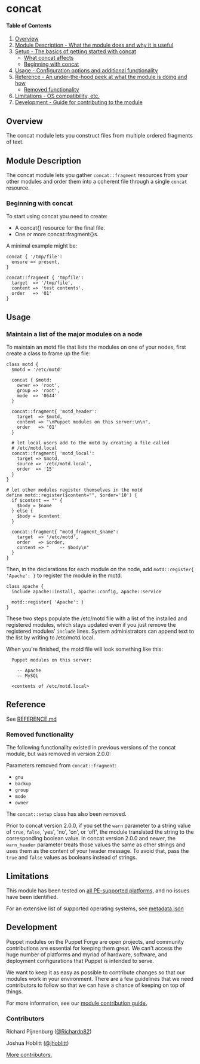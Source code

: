 # concat

#### Table of Contents

1. [Overview](#overview)
2. [Module Description - What the module does and why it is useful](#module-description)
3. [Setup - The basics of getting started with concat](#setup)
    * [What concat affects](#what-concat-affects)
    * [Beginning with concat](#beginning-with-concat)
4. [Usage - Configuration options and additional functionality](#usage)
5. [Reference - An under-the-hood peek at what the module is doing and how](#reference)
    * [Removed functionality](#removed-functionality)
6. [Limitations - OS compatibility, etc.](#limitations)
7. [Development - Guide for contributing to the module](#development)

<a id="overview"></a>
## Overview

The concat module lets you construct files from multiple ordered fragments of text.

<a id="module-description"></a>
## Module Description

The concat module lets you gather `concat::fragment` resources from your other modules and order them into a coherent file through a single `concat` resource.

<a id="beginning-with-concat"></a>
### Beginning with concat

To start using concat you need to create:

* A concat{} resource for the final file.
* One or more concat::fragment{}s.

A minimal example might be:

~~~
concat { '/tmp/file':
  ensure => present,
}

concat::fragment { 'tmpfile':
  target  => '/tmp/file',
  content => 'test contents',
  order   => '01'
}
~~~

<a id="usage"></a>
## Usage

### Maintain a list of the major modules on a node

To maintain an motd file that lists the modules on one of your nodes, first create a class to frame up the file:

~~~
class motd {
  $motd = '/etc/motd'

  concat { $motd:
    owner => 'root',
    group => 'root',
    mode  => '0644'
  }

  concat::fragment{ 'motd_header':
    target  => $motd,
    content => "\nPuppet modules on this server:\n\n",
    order   => '01'
  }

  # let local users add to the motd by creating a file called
  # /etc/motd.local
  concat::fragment{ 'motd_local':
    target => $motd,
    source => '/etc/motd.local',
    order  => '15'
  }
}

# let other modules register themselves in the motd
define motd::register($content="", $order='10') {
  if $content == "" {
    $body = $name
  } else {
    $body = $content
  }

  concat::fragment{ "motd_fragment_$name":
    target  => '/etc/motd',
    order   => $order,
    content => "    -- $body\n"
  }
}
~~~

Then, in the declarations for each module on the node, add `motd::register{ 'Apache': }` to register the module in the motd.

~~~
class apache {
  include apache::install, apache::config, apache::service

  motd::register{ 'Apache': }
}
~~~

These two steps populate the /etc/motd file with a list of the installed and registered modules, which stays updated even if you just remove the registered modules' `include` lines. System administrators can append text to the list by writing to /etc/motd.local.

When you're finished, the motd file will look something like this:

~~~
  Puppet modules on this server:

    -- Apache
    -- MySQL

  <contents of /etc/motd.local>
~~~

<a id="reference"></a>
## Reference

See [REFERENCE.md](https://github.com/puppetlabs/puppetlabs-concat/blob/master/REFERENCE.md)

<a id="removed-functionality"></a>
### Removed functionality

The following functionality existed in previous versions of the concat module, but was removed in version 2.0.0:

Parameters removed from `concat::fragment`:
* `gnu`
* `backup`
* `group`
* `mode`
* `owner`

The `concat::setup` class has also been removed.

Prior to concat version 2.0.0, if you set the `warn` parameter to a string value of `true`, `false`, 'yes', 'no', 'on', or 'off', the module translated the string to the corresponding boolean value. In concat version 2.0.0 and newer, the `warn_header` parameter treats those values the same as other strings and uses them as the content of your header message. To avoid that, pass the `true` and `false` values as booleans instead of strings.

<a id="limitations"></a>
## Limitations

This module has been tested on [all PE-supported platforms](https://forge.puppetlabs.com/supported#compat-matrix), and no issues have been identified.

For an extensive list of supported operating systems, see [metadata.json](https://github.com/puppetlabs/puppetlabs-concat/blob/master/metadata.json)

<a id="development"></a>
## Development

Puppet modules on the Puppet Forge are open projects, and community contributions are essential for keeping them great. We can't access the huge number of platforms and myriad of hardware, software, and deployment configurations that Puppet is intended to serve.

We want to keep it as easy as possible to contribute changes so that our modules work in your environment. There are a few guidelines that we need contributors to follow so that we can have a chance of keeping on top of things.

For more information, see our [module contribution guide.](https://docs.puppetlabs.com/forge/contributing.html)

### Contributors

Richard Pijnenburg ([@Richardp82](http://twitter.com/richardp82))

Joshua Hoblitt ([@jhoblitt](http://twitter.com/jhoblitt))

[More contributors.](https://github.com/puppetlabs/puppetlabs-concat/graphs/contributors)
